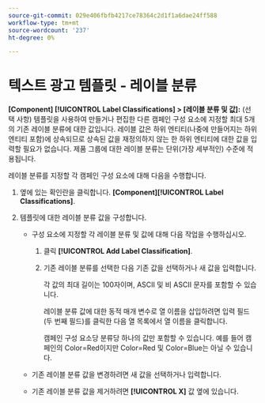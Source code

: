 ```yaml
---
source-git-commit: 029e406fbfb4217ce78364c2d1f1a6dae24ff588
workflow-type: tm+mt
source-wordcount: '237'
ht-degree: 0%

---
```

# 텍스트 광고 템플릿 - 레이블 분류

**\[Component\] [!UICONTROL Label Classifications] > \[레이블 분류 및 값\]:** (선택 사항) 템플릿을 사용하여 만들거나 편집한 다른 캠페인 구성 요소에 지정할 최대 5개의 기존 레이블 분류에 대한 값입니다. 레이블 값은 하위 엔티티(나중에 만들어지는 하위 엔티티 포함)에 상속되므로 상속된 값을 재정의하지 않는 한 하위 엔티티에 대한 값을 입력할 필요가 없습니다. 제품 그룹에 대한 레이블 분류는 단위(가장 세부적인) 수준에 적용됩니다.

레이블 분류를 지정할 각 캠페인 구성 요소에 대해 다음을 수행합니다.

1. 옆에 있는 확인란을 클릭합니다. **\[Component\][!UICONTROL Label Classifications]**.

1. 템플릿에 대한 레이블 분류 값을 구성합니다.

   * 구성 요소에 지정할 각 레이블 분류 및 값에 대해 다음 작업을 수행하십시오.

      1. 클릭 **[!UICONTROL Add Label Classification]**.

      1. 기존 레이블 분류를 선택한 다음 기존 값을 선택하거나 새 값을 입력합니다.

         각 값의 최대 길이는 100자이며, ASCII 및 비 ASCII 문자를 포함할 수 있습니다.

         레이블 분류 값에 대한 동적 매개 변수로 열 이름을 삽입하려면 입력 필드(두 번째 필드)를 클릭한 다음 열 목록에서 열 이름을 클릭합니다.

         캠페인 구성 요소당 분류당 하나의 값만 포함할 수 있습니다. 예를 들어 캠페인의 Color=Red이지만 Color=Red 및 Color=Blue는 아닐 수 있습니다.
   * 기존 레이블 분류 값을 변경하려면 새 값을 선택하거나 입력합니다.

   * 기존 레이블 분류 값을 제거하려면 **[!UICONTROL X]** 값 옆에 있습니다.
